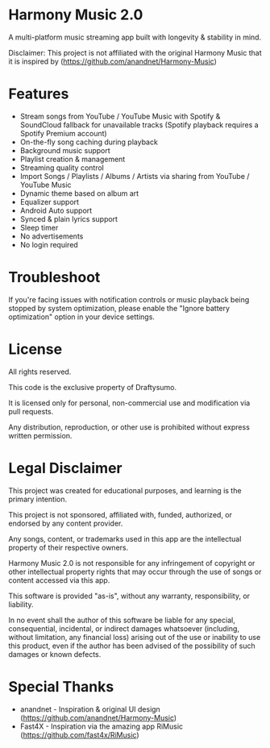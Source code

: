 # Harmony Music 2.0
A multi-platform music streaming app built with longevity & stability in mind.

Disclaimer: This project is not affiliated with the original Harmony Music that it is inspired by (https://github.com/anandnet/Harmony-Music)

# Features
- Stream songs from YouTube / YouTube Music with Spotify & SoundCloud fallback for unavailable tracks
  (Spotify playback requires a Spotify Premium account)
- On-the-fly song caching during playback
- Background music support
- Playlist creation & management
- Streaming quality control
- Import Songs / Playlists / Albums / Artists via sharing from YouTube / YouTube Music
- Dynamic theme based on album art
- Equalizer support
- Android Auto support
- Synced & plain lyrics support
- Sleep timer
- No advertisements
- No login required

# Troubleshoot
If you're facing issues with notification controls or music playback being stopped by system optimization,
please enable the "Ignore battery optimization" option in your device settings.

# License
All rights reserved.

This code is the exclusive property of Draftysumo.

It is licensed only for personal, non-commercial use and modification via pull requests.

Any distribution, reproduction, or other use is prohibited without express written permission.

# Legal Disclaimer
This project was created for educational purposes, and learning is the primary intention.

This project is not sponsored, affiliated with, funded, authorized, or endorsed by any content provider.

Any songs, content, or trademarks used in this app are the intellectual property of their respective owners.

Harmony Music 2.0 is not responsible for any infringement of copyright or other intellectual property rights
that may occur through the use of songs or content accessed via this app.

This software is provided "as-is", without any warranty, responsibility, or liability.

In no event shall the author of this software be liable for any special, consequential,
incidental, or indirect damages whatsoever (including, without limitation, any financial loss)
arising out of the use or inability to use this product, even if the author has been advised
of the possibility of such damages or known defects.

# Special Thanks
- anandnet - Inspiration & original UI design (https://github.com/anandnet/Harmony-Music)
- Fast4X - Inspiration via the amazing app RiMusic (https://github.com/fast4x/RiMusic)
